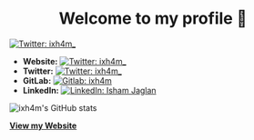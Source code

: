 <h1 align="center">Welcome to my profile 👋</h1>
<p>
  <a href="https://twitter.com/ixh4m_" target="_blank">
    <img alt="Twitter: ixh4m_" src="https://img.shields.io/twitter/follow/ixh4m_.svg?style=social" />
  </a>
</p>


* **Website:** <a href="https://ixh4m.github.io/" target="_blank">
    <img alt="Twitter: ixh4m_" src="https://img.shields.io/badge/Website-ixh4m-white" />
  </a>
* **Twitter:** <a href="https://twitter.com/ixh4m_" target="_blank">
    <img alt="Twitter: ixh4m_" src="https://img.shields.io/twitter/follow/ixh4m_.svg?style=social" />
  </a>
* **GitLab:** <a href="https://gitlab.com/ixh4m" target="_blank">
    <img alt="Gitlab: ixh4m" src="https://img.shields.io/badge/GitLab-ixh4m-orange" />
  </a>
* **LinkedIn:** <a href="https://linkedin.com/in/ishamjaglan" target="_blank">
    <img alt="LinkedIn: Isham Jaglan" src="https://img.shields.io/badge/linkedin-ishamjaglan-blue" />
  </a>


<!--
**ixh4m/ixh4m** is a ✨ _special_ ✨ repository because its `README.md` (this file) appears on your GitHub profile.

Here are some ideas to get you started:

- 🔭 I’m currently working on ...
- 🌱 I’m currently learning ...
- 👯 I’m looking to collaborate on ...
- 🤔 I’m looking for help with ...
- 💬 Ask me about ...
- 📫 How to reach me: ...
- 😄 Pronouns: ...
- ⚡ Fun fact: ...
-->
 ![ixh4m's GitHub stats](https://github-readme-stats.vercel.app/api/?username=ixh4m&show_icons=true&hide_border=true&title_color=fff&icon_color=79ff97&text_color=9f9f9f&bg_color=151515)
 
 <a href="https://ixh4m.github.io">**View my Website**</a>
